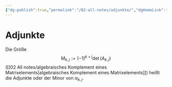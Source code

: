 ```yaml
---
{"dg-publish":true,"permalink":"/02-all-notes/adjunkte/","dgHomeLink":true,"dgPassFrontmatter":false}
---
```


# Adjunkte
Die Größe
$$
\mathrm{M}_{k, j}:=(-1)^{k+j} \operatorname{det}\left(A_{k, j}\right)
$$
([[02 All notes/algebraisches Komplement eines Matrixelements|algebraisches Komplement eines Matrixelements]]) heißt die Adjunkte oder der Minor von $\alpha_{k, j}$.